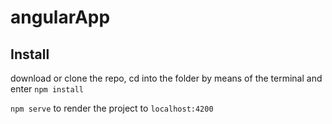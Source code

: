 # angularApp

## Install

download or clone the repo, cd into the folder by means of the terminal and enter `npm install`

`npm serve` to render the project to `localhost:4200`